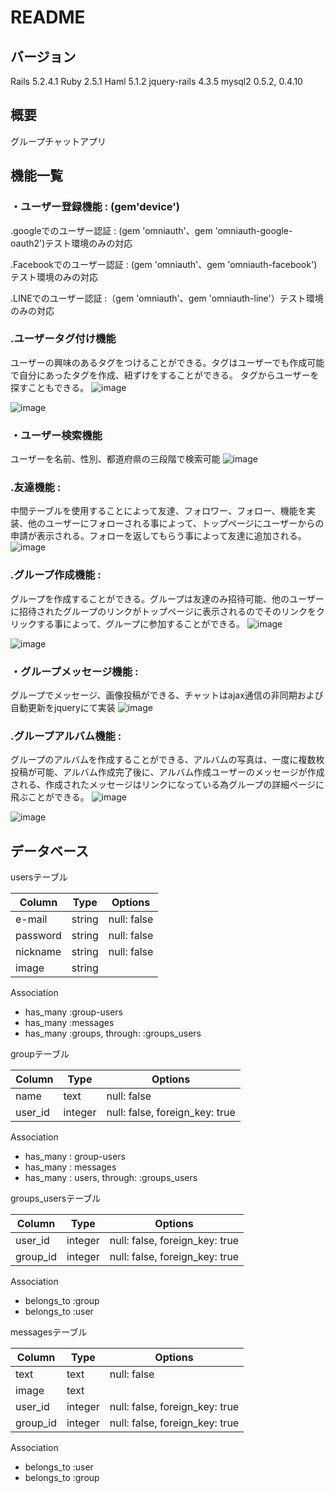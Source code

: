 # README

## バージョン
  Rails 5.2.4.1
  Ruby 2.5.1
  Haml 5.1.2
  jquery-rails 4.3.5
  mysql2 0.5.2, 0.4.10

## 概要
グループチャットアプリ

## 機能一覧
### ・ユーザー登録機能 : (gem'device')
.googleでのユーザー認証 : (gem 'omniauth'、gem 'omniauth-google-oauth2')テスト環境のみの対応

.Facebookでのユーザー認証 : (gem 'omniauth'、gem 'omniauth-facebook')テスト環境のみの対応

.LINEでのユーザー認証 :（gem 'omniauth'、gem 'omniauth-line'）テスト環境のみの対応

### .ユーザータグ付け機能
ユーザーの興味のあるタグをつけることができる。タグはユーザーでも作成可能で自分にあったタグを作成、紐ずけをすることができる。
タグからユーザーを探すこともできる。
![image](https://user-images.githubusercontent.com/56780590/72309671-fa5a5200-36c2-11ea-9975-9e7f45555da5.png)

![image](https://user-images.githubusercontent.com/56780590/72311293-7b1b4d00-36c7-11ea-9786-90664b9a6021.png)

### ・ユーザー検索機能
ユーザーを名前、性別、都道府県の三段階で検索可能
![image](https://user-images.githubusercontent.com/56780590/72311752-0fd27a80-36c9-11ea-9e0a-b5bc28f8554f.png)



### .友達機能 : 
中間テーブルを使用することによって友達、フォロワー、フォロー、機能を実装、他のユーザーにフォローされる事によって、トップページにユーザーからの申請が表示される。フォローを返してもらう事によって友達に追加される。
![image](https://user-images.githubusercontent.com/56780590/72310421-1232d580-36c5-11ea-8300-0e788c722ef2.png)


### .グループ作成機能 :
 グループを作成することができる。グループは友達のみ招待可能、他のユーザーに招待されたグループのリンクがトップページに表示されるのでそのリンクをクリックする事によって、グループに参加することができる。
 ![image](https://user-images.githubusercontent.com/56780590/72310616-83728880-36c5-11ea-972c-95931cb27588.png)

 ![image](https://user-images.githubusercontent.com/56780590/72310421-1232d580-36c5-11ea-8300-0e788c722ef2.png)


### ・グループメッセージ機能 :
 グループでメッセージ、画像投稿ができる、チャットはajax通信の非同期および自動更新をjqueryにて実装
 ![image](https://user-images.githubusercontent.com/56780590/72309574-a8b1c780-36c2-11ea-8923-9e432e94c147.png)


### .グループアルバム機能 : 
グループのアルバムを作成することができる、アルバムの写真は、一度に複数枚投稿が可能、アルバム作成完了後に、アルバム作成ユーザーのメッセージが作成される、作成されたメッセージはリンクになっている為グループの詳細ページに飛ぶことができる。
![image](https://user-images.githubusercontent.com/56780590/72310799-10b5dd00-36c6-11ea-8256-caf014ef7138.png)

![image](https://user-images.githubusercontent.com/56780590/72310861-3d69f480-36c6-11ea-8ce2-1acb0270bfae.png)

## データベース
 usersテーブル
 
|Column|Type|Options|
|------|----|-------|
|e-mail|string|null: false|
|password|string|null: false|
|nickname|string|null: false|
|image|string|
 Association
- has_many :group-users
- has_many :messages
- has_many :groups,  through:  :groups_users

 groupテーブル

|Column|Type|Options|
|------|----|-------|
|name|text|null: false|
|user_id|integer|null: false, foreign_key: true|

 Association
- has_many : group-users
- has_many : messages
- has_many : users, through:  :groups_users


 groups_usersテーブル

|Column|Type|Options|
|------|----|-------|
|user_id|integer|null: false, foreign_key: true|
|group_id|integer|null: false, foreign_key: true|

 Association
- belongs_to :group
- belongs_to :user

 messagesテーブル

|Column|Type|Options|
|------|----|-------|
|text|text|null: false|
|image|text||
|user_id|integer|null: false, foreign_key: true|
|group_id|integer|null: false, foreign_key: true|

 Association
- belongs_to :user
- belongs_to :group












  